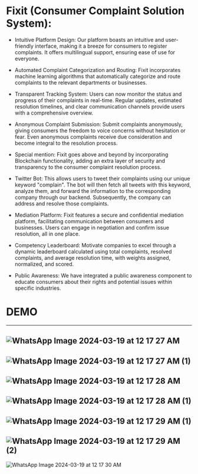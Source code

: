 
# Fixit (Consumer Complaint Solution System):

- Intuitive Platform Design: Our platform boasts an intuitive and user-friendly interface, making it a breeze for consumers to register complaints. It offers multilingual support, ensuring ease of use for everyone.

- Automated Complaint Categorization and Routing: Fixit incorporates machine learning algorithms that automatically categorize and route complaints to the relevant departments or businesses.

- Transparent Tracking System: Users can now monitor the status and progress of their complaints in real-time. Regular updates, estimated resolution timelines, and clear communication channels provide users with a comprehensive overview.

- Anonymous Complaint Submission: Submit complaints anonymously, giving consumers the freedom to voice concerns without hesitation or fear. Even anonymous complaints receive due consideration and become integral to the resolution process.

- Special mention: Fixit goes above and beyond by incorporating Blockchain functionality, adding an extra layer of security and transparency to the consumer complaint resolution process.

- Twitter Bot: This allows users to tweet their complaints using our unique keyword "complain". The bot will then fetch all tweets with this keyword, analyze them, and forward the information to the corresponding company through our backend. Subsequently, the company can address and resolve those complaints.

- Mediation Platform: Fixit features a secure and confidential mediation platform, facilitating communication between consumers and businesses. Users can engage in negotiation and confirm issue resolution, all in one place.

- Competency Leaderboard: Motivate companies to excel through a dynamic leaderboard calculated using total complaints, resolved complaints, and average resolution time, with weights assigned, normalized, and scored.

- Public Awareness: We have integrated a public awareness component to educate consumers about their rights and potential issues within specific industries.


# DEMO 
---
![WhatsApp Image 2024-03-19 at 12 17 27 AM](https://github.com/COCRubix24/Rubix24_COC/assets/110057532/3eb337ea-26fe-4873-996a-7e58db4ff672)
---

![WhatsApp Image 2024-03-19 at 12 17 27 AM (1)](https://github.com/COCRubix24/Rubix24_COC/assets/110057532/4469ba21-7dcb-43a3-b065-40e978d34c74)
---
![WhatsApp Image 2024-03-19 at 12 17 28 AM](https://github.com/COCRubix24/Rubix24_COC/assets/110057532/9212dc6f-bb7b-4ca2-a22b-cca6e8b7e084)
---
![WhatsApp Image 2024-03-19 at 12 17 28 AM (1)](https://github.com/COCRubix24/Rubix24_COC/assets/110057532/451be756-7430-4c8d-8a80-754027f8b7ca)
---

![WhatsApp Image 2024-03-19 at 12 17 29 AM (1)](https://github.com/COCRubix24/Rubix24_COC/assets/110057532/52f73937-5b91-429f-92ee-57f0598a8104)
---
![WhatsApp Image 2024-03-19 at 12 17 29 AM (2)](https://github.com/COCRubix24/Rubix24_COC/assets/110057532/fb1f82e3-2e0e-41fb-a2ba-4264e5dec245)
---
![WhatsApp Image 2024-03-19 at 12 17 30 AM](https://github.com/COCRubix24/Rubix24_COC/assets/110057532/a0ee27ae-3a9a-458c-9966-cb3823e50be2)
